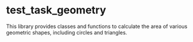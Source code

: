 # test_task_geometry
This library provides classes and functions to calculate the area of various geometric shapes, including circles and triangles.
